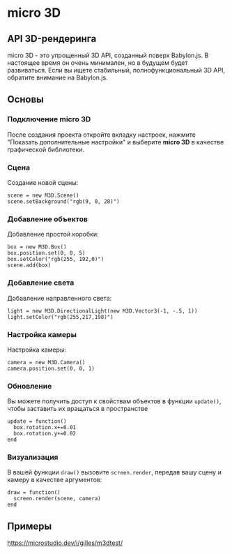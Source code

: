 # micro 3D
## API 3D-рендеринга

micro 3D - это упрощенный 3D API, созданный поверх Babylon.js. В настоящее время он очень минимален, но в будущем будет развиваться. Если вы ищете стабильный, полнофункциональный  3D API, обратите внимание на Babylon.js.

## Основы

### Подключение micro 3D

После создания проекта откройте вкладку настроек, нажмите "Показать дополнительные настройки" и выберите **micro 3D** в качестве графической библиотеки.

### Сцена

Создание новой сцены:

```
scene = new M3D.Scene()
scene.setBackground("rgb(9, 0, 28)")
```

### Добавление объектов

Добавление простой коробки:

```
box = new M3D.Box()
box.position.set(0, 0, 5)
box.setColor("rgb(255, 192,0)")
scene.add(box)
```

### Добавление света

Добавление направленного света:

```
light = new M3D.DirectionalLight(new M3D.Vector3(-1, -.5, 1))
light.setColor("rgb(255,217,198)")
```

### Настройка камеры

Настройка камеры:

```
camera = new M3D.Camera()
camera.position.set(0, 0, 1)
```

### Обновление

Вы можете получить доступ к свойствам объектов в функции `update()`, чтобы заставить их вращаться в пространстве

```
update = function()
  box.rotation.x+=0.01
  box.rotation.y+=0.02
end
```

### Визуализация

В вашей функции `draw()` вызовите `screen.render`, передав вашу сцену и камеру в качестве аргументов:

```
draw = function()
  screen.render(scene, camera)
end
```

## Примеры

https://microstudio.dev/i/gilles/m3dtest/